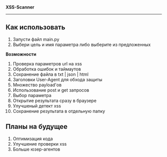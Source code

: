 **XSS-Scanner**
_____

**Как использовать**
---
1. Запусти файл main.py
2. Выбери цель и имя параметра либо выберите из предложенных

**Возможности**
1. Проверка параметров url на xss
2. Обработка ошибок и таймаутов
3. Сохранение файла в txt | json | html
4. Заголовки User-Agent для обхода защиты
5. Множество payload'ов
6. Использование post и get запросов
7. Выбор параметра
8. Открытие результата сразу в браузере
9. Улучшеный детект xss
10. Сохранение результата в отдельную папку

**Планы на будущее**
----
1. Оптимизация кода
2. Улучшение проверки xss
3. Больше юзер-агентов
